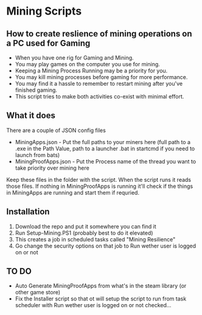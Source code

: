 # Mining Scripts
## How to create reslience of mining operations on a PC used for Gaming
* When you have one rig for Gaming and Mining.
* You may play games on the computer you use for mining.
* Keeping a Mining Process Running may be a priority for you.
* You may kill mining processes before gaming for more performance.
* You may find it a hassle to remember to restart mining after you've finished gaming.
* This script tries to make both activities co-exist with minimal effort.
## What it does
There are a couple of JSON config files 
* MiningApps.json - Put the full paths to your miners here (full path to a .exe in the Path Value, path to a launcher .bat in startcmd if you need to launch from bats)
* MiningProofApps.json - Put the Process name of the thread you want to take priority over mining here

Keep these files in the folder with the script.
When the script runs it reads those files. If nothing in MiningProofApps is running it'll check if the things in MiningApps are running and start them if requried.

## Installation
1. Download the repo and put it somewhere you can find it
2. Run Setup-Mining.PS1 (probably best to do it elevated)
3. This creates a job in scheduled tasks called "Mining Resilience"
4. Go change the security options on that job to Run wether user is logged on or not

## TO DO
* Auto Generate MiningProofApps from what's in the steam library (or other game store)
* Fix the Installer script so that ot will setup the script to run from task scheduler with Run wether user is logged on or not checked...
